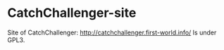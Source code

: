 CatchChallenger-site
====================

Site of CatchChallenger: http://catchchallenger.first-world.info/
Is under GPL3.
